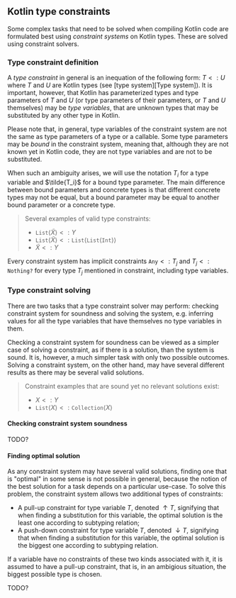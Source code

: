 ## Kotlin type constraints

Some complex tasks that need to be solved when compiling Kotlin code are
formulated best using *constraint systems* on Kotlin types. These are solved
using constraint solvers.

### Type constraint definition

A *type constraint* in general is an inequation of the following form: $T <: U$
where $T$ and $U$ are Kotlin types (see [type system][Type system]).
It is important, however, that Kotlin has parameterized types and type parameters
of $T$ and $U$ (or type parameters of their parameters, or $T$ and $U$ themselves)
may be *type variables*, that are unknown types that may be substituted by any
other type in Kotlin.

Please note that, in general, type variables of the constraint system are not the
same as type parameters of a type or a callable. Some type parameters may be
*bound* in the constraint system, meaning that, although they are not known yet in
Kotlin code, they are not type variables and are not to be substituted.

When such an ambiguity arises, we will use the notation $T_i$ for a type
variable and $\tilde{T_i}$ for a bound type parameter. The main difference
between bound parameters and concrete types is that different concrete types
may not be equal, but a bound parameter may be equal to another bound parameter
or a concrete type.

> Several examples of valid type constraints:
>
> - $\mathtt{List}\left<\tilde{X}\right> <: Y$
> - $\mathtt{List}\left<\tilde{X}\right> <: \mathtt{List}\left<\mathtt{List}\left<\mathtt{Int}\right>\right>$
> - $\widetilde{X} <: Y$

Every constraint system has implicit constraints $\mathtt{Any} <: T_j$ and
$T_j <: \mathtt{Nothing?}$ for every type $T_j$ mentioned in constraint,
including type variables.

### Type constraint solving

There are two tasks that a type constraint solver may perform: checking constraint
system for soundness and solving the system, e.g. inferring values for all
the type variables that have themselves no type variables in them.

Checking a constraint system for soundness can be viewed as a simpler case of solving
a constraint, as if there is a solution, than the system is sound. It is, however,
a much simpler task with only two possible outcomes. Solving a constraint system, on
the other hand, may have several different results as there may be several
valid solutions.

> Constraint examples that are sound yet no relevant solutions exist:
>
> - $X <: Y$
> - $\mathtt{List}\left<X\right> <: \mathtt{Collection}\left<X\right>$

#### Checking constraint system soundness

TODO?

#### Finding optimal solution

As any constraint system may have several valid solutions, finding one that is "optimal"
in some sense is not possible in general, because the notion of the best solution for
a task depends on a particular use-case. To solve this problem,
the constraint system allows two additional types of constraints:

- A pull-up constraint for type variable $T$, denoted $\uparrow T$, signifying that when finding
  a substitution for this variable, the optimal solution is the least one according to subtyping relation;
- A push-down constraint for type variable $T$, denoted $\downarrow T$, signifying that when finding
  a substitution for this variable, the optimal solution is the biggest one according to subtyping relation.

If a variable have no constraints of these two kinds associated with it, it is assumed to have a pull-up constraint,
that is, in an ambigious situation, the biggest possible type is chosen.

TODO?
